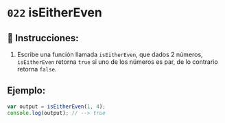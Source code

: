 # `022` isEitherEven

## 📝 Instrucciones:

1. Escribe una función llamada `isEitherEven`, que dados 2 números, `isEitherEven` retorna `true` si uno de los números es par, de lo contrario retorna `false`.

## Ejemplo:

```Javascript
var output = isEitherEven(1, 4);
console.log(output); // --> true
```
